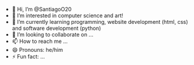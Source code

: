 - 👋 Hi, I’m @SantiagoO20
- 👀 I’m interested in computer science and art!
- 🌱 I’m currently learning programming, website development (html, css) and software development (python)
- 💞️ I’m looking to collaborate on ...
- 📫 How to reach me ...
- 😄 Pronouns: he/him
- ⚡ Fun fact: ...

<!---
SantiagoO20/SantiagoO20 is a ✨ special ✨ repository because its `README.md` (this file) appears on your GitHub profile.
You can click the Preview link to take a look at your changes.
--->
